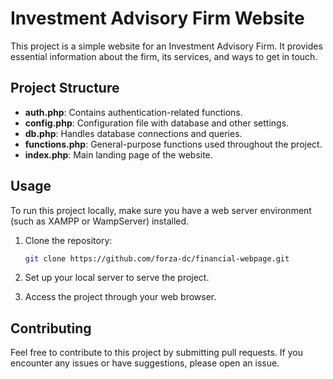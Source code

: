 # Investment Advisory Firm Website

This project is a simple website for an Investment Advisory Firm. It provides essential information about the firm, its services, and ways to get in touch.

## Project Structure

- **auth.php**: Contains authentication-related functions.
- **config.php**: Configuration file with database and other settings.
- **db.php**: Handles database connections and queries.
- **functions.php**: General-purpose functions used throughout the project.
- **index.php**: Main landing page of the website.

## Usage

To run this project locally, make sure you have a web server environment (such as XAMPP or WampServer) installed. 

1. Clone the repository:
    ```bash
    git clone https://github.com/forza-dc/financial-webpage.git
    ```

2. Set up your local server to serve the project.

3. Access the project through your web browser.

## Contributing

Feel free to contribute to this project by submitting pull requests. If you encounter any issues or have suggestions, please open an issue.
